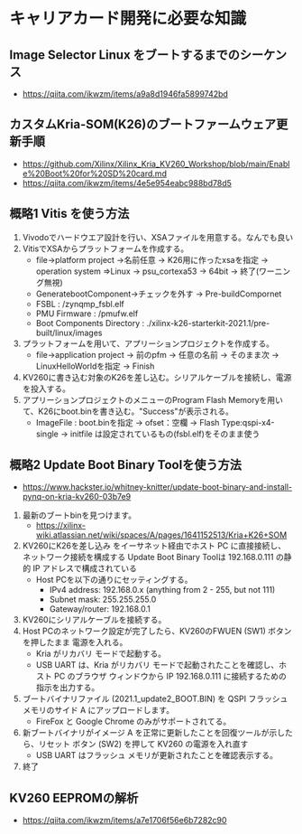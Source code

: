# キャリアカード開発に必要な知識

## Image Selector Linux をブートするまでのシーケンス 
* https://qiita.com/ikwzm/items/a9a8d1946fa5899742bd

## カスタムKria-SOM(K26)のブートファームウェア更新手順
* https://github.com/Xilinx/Xilinx_Kria_KV260_Workshop/blob/main/Enable%20Boot%20for%20SD%20card.md
* https://qiita.com/ikwzm/items/4e5e954eabc988bd78d5

## 概略1 Vitis を使う方法
1. Vivodoでハードウエア設計を行い、XSAファイルを用意する。なんでも良い
2. VitisでXSAからプラットフォームを作成する。
   *	file->platform project ->名前任意 -> K26用に作ったxsaを指定 -> operation system =>Linux -> psu_cortexa53 -> 64bit -> 終了(ワーニング無視)
   *	GeneratebootComponent->チェックを外す -> Pre-buildCompornet
   	* FSBL : <PATH>/zynqmp_fsbl.elf
	* PMU Firmware : <PATH>/pmufw.elf
	* Boot Components Directory : ./xilinx-k26-starterkit-2021.1/pre-built/linux/images
4. プラットフォームを用いて、アプリーションプロジェクトを作成する。
   * file->application project -> 前のpfm -> 任意の名前 -> そのまま次 -> LinuxHelloWorldを指定 -> Finish    
6. KV260に書き込む対象のK26を差し込む。シリアルケーブルを接続し、電源を投入する。
7. アプリーションプロジェクトのメニューのProgram Flash Memoryを用いて、K26にboot.binを書き込む。"Success"が表示される。
    * ImageFile : boot.binを指定 -> ofset：空欄 -> Flash Type:qspi-x4-single -> initfile は設定されているもの(fsbl.elf)をそのまま使う
## 概略2 Update Boot Binary Toolを使う方法
* https://www.hackster.io/whitney-knitter/update-boot-binary-and-install-pynq-on-kria-kv260-03b7e9
1. 最新のブートbinを見つけます。
   * https://xilinx-wiki.atlassian.net/wiki/spaces/A/pages/1641152513/Kria+K26+SOM
2. KV260にK26を差し込み をイーサネット経由でホスト PC に直接接続し、ネットワーク接続を構成する
 Update Boot Binary Toolは 192.168.0.111 の静的 IP アドレスで構成されている
   * Host PCを以下の通りにセッティングする。
      * IPv4 address: 192.168.0.x (anything from 2 - 255, but not 111)
      * Subnet mask: 255.255.255.0
      * Gateway/router: 192.168.0.1
3. KV260にシリアルケーブルを接続する。    
4. Host PCのネットワーク設定が完了したら、KV260のFWUEN (SW1) ボタンを押したまま 電源を入れる。
    * Kria がリカバリ モードで起動する。
    * USB UART は、Kria がリカバリ モードで起動されたことを確認し、ホスト PC のブラウザ ウィンドウから IP 192.168.0.111 に接続するための指示を出力する。
5. ブートバイナリファイル (2021.1_update2_BOOT.BIN) を QSPI フラッシュ メモリのサイド A にアップロードします。
    * FireFox と Google Chrome のみがサポートされてる。
6. 新ブートバイナリがイメージ A を正常に更新したことを回復ツールが示したら、リセット ボタン (SW2) を押して KV260 の電源を入れ直す  
    * USB UART はフラッシュ メモリが更新されたことを確認表示する。
7. 終了  
  
## KV260 EEPROMの解析
* https://qiita.com/ikwzm/items/a7e1706f56e6b7282c90



